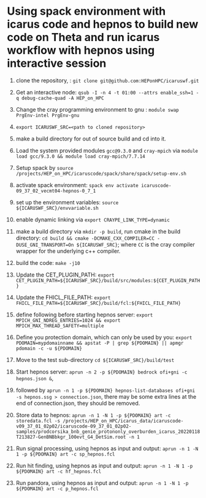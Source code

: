 # Using spack environment with icarus code and hepnos to build new code on Theta and run icarus workflow with hepnos using interactive session

1. clone the repository, : `git clone git@github.com:HEPonHPC/icaruswf.git`

2. Get an interactive node: `qsub -I -n 4 -t 01:00 --attrs enable_ssh=1 -q debug-cache-quad -A HEP_on_HPC`

3. Change the cray programming environment to gnu : `module swap PrgEnv-intel PrgEnv-gnu`

4. `export ICARUSWF_SRC=<path to cloned repository>` 

5. make a build directory for out of source build and cd into it. 

6. Load the system provided modules `gcc@9.3.0` and `cray-mpich` via `module load gcc/9.3.0 && module load cray-mpich/7.7.14`
 
7. Setup spack by `source /projects/HEP_on_HPC/icaruscode/spack/share/spack/setup-env.sh` 
 
8. activate spack environment: `spack env activate icaruscode-09_37_02_vecmt04-hepnos-0_7_1`
 
9. set up the environment variables: `source ${ICARUSWF_SRC}/envvariable.sh` 
 
10. enable dynamic linking via `export CRAYPE_LINK_TYPE=dynamic`

11. make a build directory via `mkdir -p build`, run cmake in the build directory: `cd build && cmake -DCMAKE_CXX_COMPILER=CC -DUSE_GNI_TRANSPORT=On ${ICARUSWF_SRC}`; where `CC` is the cray compiler wrapper for the underlying c++ compiler.

12. build the code: `make -j10` 

13. Update the CET_PLUGIN_PATH: `export CET_PLUGIN_PATH=${ICARUSWF_SRC}/build/src/modules:${CET_PLUGIN_PATH}`

14. Update the FHICL_FILE_PATH: `export FHICL_FILE_PATH=${ICARUSWF_SRC}/build/fcl:${FHICL_FILE_PATH}`

15. define following before starting hepnos server: `export MPICH_GNI_NDREG_ENTRIES=1024 && export MPICH_MAX_THREAD_SAFETY=multiple`

16. Define you protection domain, which can only be used by you: `export PDOMAIN=mypdomainname && apstat -P | grep ${PDOMAIN} || apmgr pdomain -c -u ${PDOMAIN}`

17. Move to the test sub-directory `cd ${ICARUSWF_SRC}/build/test`

18. Start hepnos server: `aprun -n 2 -p ${PDOMAIN} bedrock ofi+gni -c hepnos.json &`, 

19. followed by `aprun -n 1 -p ${PDOMAIN} hepnos-list-databases ofi+gni -s hepnos.ssg > connection.json`, there may be some extra lines at the end of connection.json, they should be removed. 

20. Store data to hepnos: `aprun -n 1 -N 1 -p ${PDOMAIN} art -c storedata.fcl -s /projects/HEP_on_HPC/icarus_data/icaruscode-v09_37_01_02p02/icaruscode-09_37_01_02p02-samples/prodcorsika_bnb_genie_protononly_overburden_icarus_20220118T213827-GenBNBbkgr_100evt_G4_DetSim.root -n 1`

21. Run signal processing, using hepnos as input and output: `aprun -n 1 -N 1 -p ${PDOMAIN} art -c sp_hepnos.fcl`

22. Run hit finding, using hepnos as input and output: `aprun -n 1 -N 1 -p ${PDOMAIN} art -c hf_hepnos.fcl`

23. Run pandora, using hepnos as input and output: `aprun -n 1 -N 1 -p ${PDOMAIN} art -c p_hepnos.fcl`

